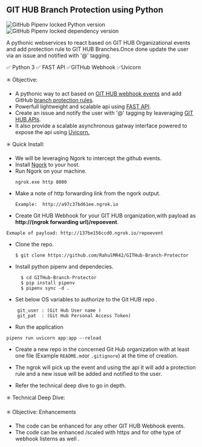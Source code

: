 GIT HUB Branch Protection using Python
-----------------------------------------
![GitHub Pipenv locked Python version](https://img.shields.io/github/pipenv/locked/python-version/RahulMR42/GITHub-Branch-Protector) ![GitHub Pipenv locked dependency version](https://img.shields.io/github/pipenv/locked/dependency-version/RahulMR42/GITHub-Branch-Protector/fastapi)

A pythonic webservices to react based on GIT HUB Organizational events and add protection rule to GIT HUB Branches.Once done update the user via an issue and notified with '@' tagging.


:white_check_mark: Python 3 :white_check_mark: FAST API :white_check_mark:GITHub Webhook :white_check_mark:Uvicorn

:eight_spoked_asterisk: Objective:

- A pythonic way to act based on [GIT HUB webhook events](https://docs.github.com/en/developers/webhooks-and-events/webhooks/about-webhooks#events) and add GitHub [branch protection rules](https://docs.github.com/en/rest/reference/repos#update-branch-protection).
- Powerfull lightweight and scalable api using [FAST API](https://fastapi.tiangolo.com/).
- Create an issue and notify the user with '@' tagging by leaveraging [GIT HUB APIs](https://docs.github.com/en/rest/reference/issues#create-an-issue).
- It also provide a scalable asynchronous gatway interface powered to expose the api using [Uvicorn.](https://www.uvicorn.org/)
  

:eight_spoked_asterisk: Quick Install:
* We will be leveraging Ngork to intercept the github events.
* Install [Ngork](https://ngrok.com/) to your host.
* Run Ngork on your machine.
  ```
  ngrok.exe http 8000 
  ```
* Make a note of http forwarding link from the ngork output.
  ```
  Example:  http://a97c37bd61ee.ngrok.io
  ```
* Create Git HUB Webhook for your GIT HUB organization,with payload as **http://(ngrok forwarding url)/repoevent**.
```
Exmaple of payload: http://137be156ccd0.ngrok.io/repoevent
```
* Clone the repo.
  ```
  $ git clone https://github.com/RahulMR42/GITHub-Branch-Protector
  ```
* Install python pipenv and dependecies.
  ```
    $ cd GITHub-Branch-Protector
    $ pip install pipenv
    $ pipenv sync -d .
     ```
* Set below OS variables to authorize to the Git HUB repo .
```
    git_user : (Git Hub User name )
    git_pat  : (Git Hub Personal Access Token)
```
* Run the application 
```
pipenv run uvicorn app:app --reload
```
* Create a new repo in the concerned Git Hub organization with at least one file (Example `README.md`or `.gitignore`) at the time of creation.

* The ngrok will pick up the event and using the api it will add a protection rule and a new issue will be added and notified to the user.

* Refer the technical deep dive to go in depth.


:eight_spoked_asterisk: Technical Deep Dive:

:eight_spoked_asterisk: Objective: Enhancements 

- The code can be enhanced for any other GIT HUB Webhook events.
- The code can be enhanced /scaled with https and for othe type of webhook listerns as well .


  
